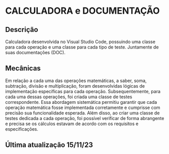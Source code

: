# CALCULADORA e DOCUMENTAÇÃO
## Descrição
Calculadora desenvolvida no Visual Studio Code, possuindo uma classe para cada operação e uma classe para cada tipo de teste.
Juntamente de suas documentações (DOC).
## Mecânicas
Em relação a cada uma das operações matemáticas, a saber, soma, subtração, divisão e multiplicação, foram desenvolvidas lógicas de implementação específicas para cada operação. Subsequentemente, para cada uma dessas operações,  foi criada uma classe de testes correspondente.
Essa abordagem sistemática permitiu garantir que cada operação matemática fosse implementada corretamente e cumprisse com precisão sua funcionalidade esperada. Além disso, ao criar uma classe de testes dedicada a cada operação, foi possível verificar de forma abrangente e precisa se os cálculos estavam de acordo com os requisitos e especificações.

## Última atualização 15/11/23
